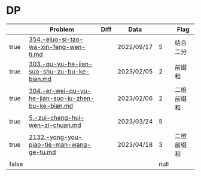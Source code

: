 # DP



<table><thead><tr><th data-type="checkbox"> </th><th>Problem</th><th data-type="select">Diff</th><th>Data</th><th data-type="rating" data-max="5"></th><th>Flag</th></tr></thead><tbody><tr><td>true</td><td><a data-mention href="dynamic-planning/354.-eluo-si-tao-wa-xin-feng-wen-ti.md">354.-eluo-si-tao-wa-xin-feng-wen-ti.md</a></td><td></td><td>2022/09/17</td><td>5</td><td>结合二分</td></tr><tr><td>true</td><td><a data-mention href="dynamic-planning/303.-qu-yu-he-jian-suo-shu-zu-bu-ke-bian.md">303.-qu-yu-he-jian-suo-shu-zu-bu-ke-bian.md</a></td><td></td><td>2023/02/05</td><td>2</td><td>前缀和</td></tr><tr><td>true</td><td><a data-mention href="dynamic-planning/304.-er-wei-qu-yu-he-jian-suo-ju-zhen-bu-ke-bian.md">304.-er-wei-qu-yu-he-jian-suo-ju-zhen-bu-ke-bian.md</a></td><td></td><td>2023/02/06</td><td>2</td><td>二维前缀和</td></tr><tr><td>true</td><td><a data-mention href="dynamic-planning/5.-zui-chang-hui-wen-zi-chuan.md">5.-zui-chang-hui-wen-zi-chuan.md</a></td><td></td><td>2023/03/24</td><td>5</td><td></td></tr><tr><td>true</td><td><a data-mention href="dynamic-planning/2132.-yong-you-piao-tie-man-wang-ge-tu.md">2132.-yong-you-piao-tie-man-wang-ge-tu.md</a></td><td></td><td>2023/04/18</td><td>3</td><td>二维前缀和</td></tr><tr><td>false</td><td></td><td></td><td></td><td>null</td><td></td></tr></tbody></table>

